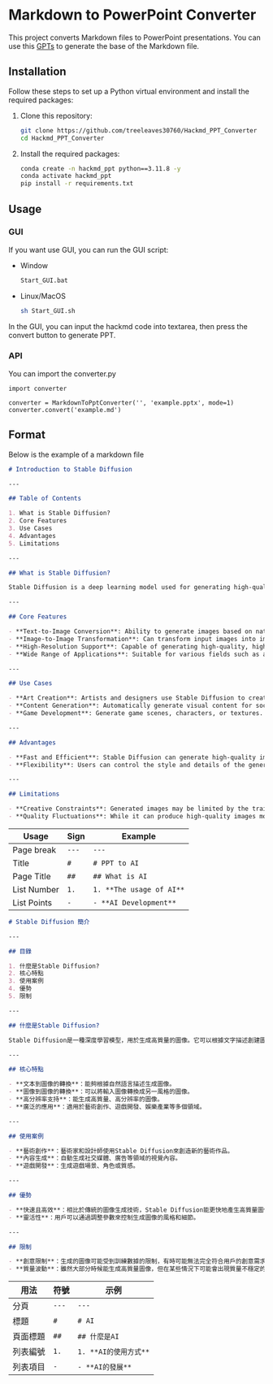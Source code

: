 # Markdown to PowerPoint Converter

This project converts Markdown files to PowerPoint presentations.
You can use this [GPTs](https://chat.openai.com/g/g-YiXZ7cBcg-markdown-presentation-creator) to generate the base of the Markdown file.

## Installation

Follow these steps to set up a Python virtual environment and install the required packages:

1. Clone this repository:

    ```bash
    git clone https://github.com/treeleaves30760/Hackmd_PPT_Converter
    cd Hackmd_PPT_Converter
    ```

2. Install the required packages:

    ```bash
    conda create -n hackmd_ppt python==3.11.8 -y
    conda activate hackmd_ppt
    pip install -r requirements.txt
    ```

## Usage

### GUI

If you want use GUI, you can run the GUI script:

- Window

    ```bash
    Start_GUI.bat
    ```

- Linux/MacOS

    ```bash
    sh Start_GUI.sh
    ```

In the GUI, you can input the hackmd code into textarea, then press the convert button to generate PPT.

### API

You can import the converter.py

```python=
import converter

converter = MarkdownToPptConverter('', 'example.pptx', mode=1)
converter.convert('example.md')
```

## Format

Below is the example of a markdown file

```markdown
# Introduction to Stable Diffusion

---

## Table of Contents

1. What is Stable Diffusion?
2. Core Features
3. Use Cases
4. Advantages
5. Limitations

---

## What is Stable Diffusion?

Stable Diffusion is a deep learning model used for generating high-quality images. It can create images based on textual descriptions or edit and enhance existing images.

---

## Core Features

- **Text-to-Image Conversion**: Ability to generate images based on natural language descriptions.
- **Image-to-Image Transformation**: Can transform input images into images of a different style.
- **High-Resolution Support**: Capable of generating high-quality, high-resolution images.
- **Wide Range of Applications**: Suitable for various fields such as art creation, game development, entertainment industry, etc.

---

## Use Cases

- **Art Creation**: Artists and designers use Stable Diffusion to create new artworks.
- **Content Generation**: Automatically generate visual content for social media, advertising, and other domains.
- **Game Development**: Generate game scenes, characters, or textures.

---

## Advantages

- **Fast and Efficient**: Stable Diffusion can generate high-quality images faster compared to traditional image generation techniques.
- **Flexibility**: Users can control the style and details of the generated images by adjusting parameters.

---

## Limitations

- **Creative Constraints**: Generated images may be limited by the training data and may not always fully meet the user's creative requirements.
- **Quality Fluctuations**: While it can produce high-quality images most of the time, there may be instances of unstable image quality.
```

|Usage|Sign|Example|
|-|-|-|
|Page break|```---```|```---```|
|Title|```#```|```# PPT to AI```|
|Page Title|```##```|```## What is AI```|
|List Number |```1.```|```1. **The usage of AI**```|
|List Points |```-```|```- **AI Development**```|

```markdown
# Stable Diffusion 簡介

---

## 目錄

1. 什麼是Stable Diffusion?
2. 核心特點
3. 使用案例
4. 優勢
5. 限制

---

## 什麼是Stable Diffusion?

Stable Diffusion是一種深度學習模型，用於生成高質量的圖像。它可以根據文字描述創建圖像，或對現有圖像進行編輯和增強。

---

## 核心特點

- **文本到圖像的轉換**：能夠根據自然語言描述生成圖像。
- **圖像到圖像的轉換**：可以將輸入圖像轉換成另一風格的圖像。
- **高分辨率支持**：能生成高質量、高分辨率的圖像。
- **廣泛的應用**：適用於藝術創作、遊戲開發、娛樂產業等多個領域。

---

## 使用案例

- **藝術創作**：藝術家和設計師使用Stable Diffusion來創造新的藝術作品。
- **內容生成**：自動生成社交媒體、廣告等領域的視覺內容。
- **遊戲開發**：生成遊戲場景、角色或質感。

---

## 優勢

- **快速且高效**：相比於傳統的圖像生成技術，Stable Diffusion能更快地產生高質量圖像。
- **靈活性**：用戶可以通過調整參數來控制生成圖像的風格和細節。

---

## 限制

- **創意限制**：生成的圖像可能受到訓練數據的限制，有時可能無法完全符合用戶的創意需求。
- **質量波動**：雖然大部分時候能生成高質量圖像，但在某些情況下可能會出現質量不穩定的問題。
```

|用法|符號|示例|
|-|-|-|
|分頁|```---```|```---```|
|標題|```#```|```# AI```|
|頁面標題|```##```|```## 什麼是AI```|
|列表編號|```1.```|```1. **AI的使用方式**```|
|列表項目|```-```|```- **AI的發展**```|
